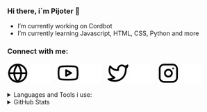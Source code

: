 ### Hi there, i`m Pijoter 👋

- I’m currently working on Cordbot
- I’m currently learning Javascript, HTML, CSS, Python and more

### Connect with me:
[![website](./img/globe-light.svg)](https://cordbot.ga/#gh-light-mode-only)
[![website](./img/globe-dark.svg)](https://cordbot.ga/#gh-dark-mode-only)
&nbsp;&nbsp;
[![website](./img/youtube-light.svg)](https://www.youtube.com/channel/UCH1KIq3I8xQ6hDK6xmXTTmw#gh-light-mode-only)
[![website](./img/youtube-dark.svg)](https://www.youtube.com/channel/UCH1KIq3I8xQ6hDK6xmXTTmw#gh-dark-mode-only)
&nbsp;&nbsp;
[![website](./img/twitter-light.svg)](https://twitter.com/Pijoters#gh-light-mode-only)
[![website](./img/twitter-dark.svg)](https://twitter.com/Pijoters#gh-dark-mode-only)
&nbsp;&nbsp;
[![website](./img/instagram-light.svg)](https://www.instagram.com/pijoters/#gh-light-mode-only)
[![website](./img/instagram-dark.svg)](https://www.instagram.com/pijoters/#gh-dark-mode-only)

<details>
    <summary>Languages and Tools i use:</summary>
    <img align="left" alt="Visual Studio Code" width="26px" src="https://cdn.jsdelivr.net/gh/devicons/devicon/icons/vscode/vscode-original.svg" style="padding-right:10px;" />
    <img align="left" alt="HTML5" width="26px" src="https://cdn.jsdelivr.net/gh/devicons/devicon/icons/html5/html5-original.svg" style="padding-right:10px;" />
    <img align="left" alt="CSS3" width="26px" src="https://cdn.jsdelivr.net/gh/devicons/devicon/icons/css3/css3-original.svg" style="padding-right:10px;" />
    <img align="left" alt="JavaScript" width="26px" src="https://cdn.jsdelivr.net/gh/devicons/devicon/icons/javascript/javascript-original.svg" style="padding-right:10px;" />
    <img align="left" alt="Node.js" width="26px" src="https://cdn.jsdelivr.net/gh/devicons/devicon/icons/nodejs/nodejs-original.svg" style="padding-right:10px;" />
    <img align="left" alt="Git" width="26px" src="https://cdn.jsdelivr.net/gh/devicons/devicon/icons/git/git-original.svg" style="padding-right:10px;" />
    <img align="left" alt="GitHub" width="26px" src="https://user-images.githubusercontent.com/3369400/139448065-39a229ba-4b06-434b-bc67-616e2ed80c8f.png" style="padding-right:10px;" />
</details>



<details>
  <summary>GitHub Stats</summary>

  <img align="left" alt="Pijoter's GitHub Stats" src="https://github-readme-stats.vercel.app/api?username=Pijoters&show_icons=true&hide_border=false&title_color=00FFFF&icon_color=FF0000&bg_color=09131B&text_color=ffffff&border_color=2c2c2c" />

</details>


<!--
**Pijoters/Pijoters** is a ✨ _special_ ✨ repository because its `README.md` (this file) appears on your GitHub profile.

Here are some ideas to get you started:


-->
